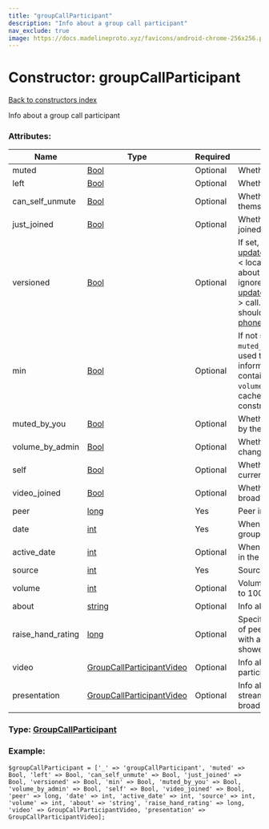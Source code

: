 ```yaml
---
title: "groupCallParticipant"
description: "Info about a group call participant"
nav_exclude: true
image: https://docs.madelineproto.xyz/favicons/android-chrome-256x256.png
---
```

# Constructor: groupCallParticipant  
[Back to constructors index](/API_docs/constructors/index.html)



Info about a group call participant

### Attributes:

| Name     |    Type       | Required | Description |
|----------|---------------|----------|-------------|
|muted|[Bool](/API_docs/types/Bool.html) | Optional|Whether the participant is muted|
|left|[Bool](/API_docs/types/Bool.html) | Optional|Whether the participant has left|
|can\_self\_unmute|[Bool](/API_docs/types/Bool.html) | Optional|Whether the participant can unmute themselves|
|just\_joined|[Bool](/API_docs/types/Bool.html) | Optional|Whether the participant has just joined|
|versioned|[Bool](/API_docs/types/Bool.html) | Optional|If set, and [updateGroupCallParticipants](../constructors/updateGroupCallParticipants.html).version &lt; locally stored call.version, info about this participant should be ignored. If (...), and [updateGroupCallParticipants](../constructors/updateGroupCallParticipants.html).version &gt; call.version+1, the participant list should be refetched using [phone.getGroupParticipants](../methods/phone.getGroupParticipants.html).|
|min|[Bool](/API_docs/types/Bool.html) | Optional|If not set, the `volume` and `muted_by_you` fields can be safely used to overwrite locally cached information; otherwise, `volume` will contain valid information only if `volume_by_admin` is set both in the cache and in the received constructor.|
|muted\_by\_you|[Bool](/API_docs/types/Bool.html) | Optional|Whether this participant was muted by the current user|
|volume\_by\_admin|[Bool](/API_docs/types/Bool.html) | Optional|Whether our volume can only changed by an admin|
|self|[Bool](/API_docs/types/Bool.html) | Optional|Whether this participant is the current user|
|video\_joined|[Bool](/API_docs/types/Bool.html) | Optional|Whether this participant is currently broadcasting video|
|peer|[long](/API_docs/types/long.html) | Yes|Peer information|
|date|[int](/API_docs/types/int.html) | Yes|When did this participant join the group call|
|active\_date|[int](/API_docs/types/int.html) | Optional|When was this participant last active in the group call|
|source|[int](/API_docs/types/int.html) | Yes|Source ID|
|volume|[int](/API_docs/types/int.html) | Optional|Volume, if not set the volume is set to 100%.|
|about|[string](/API_docs/types/string.html) | Optional|Info about this participant|
|raise\_hand\_rating|[long](/API_docs/types/long.html) | Optional|Specifies the UI visualization order of peers with raised hands: peers with a higher rating should be showed first in the list.|
|video|[GroupCallParticipantVideo](/API_docs/types/GroupCallParticipantVideo.html) | Optional|Info about the video stream the participant is currently broadcasting|
|presentation|[GroupCallParticipantVideo](/API_docs/types/GroupCallParticipantVideo.html) | Optional|Info about the screen sharing stream the participant is currently broadcasting|



### Type: [GroupCallParticipant](/API_docs/types/GroupCallParticipant.html)


### Example:

```
$groupCallParticipant = ['_' => 'groupCallParticipant', 'muted' => Bool, 'left' => Bool, 'can_self_unmute' => Bool, 'just_joined' => Bool, 'versioned' => Bool, 'min' => Bool, 'muted_by_you' => Bool, 'volume_by_admin' => Bool, 'self' => Bool, 'video_joined' => Bool, 'peer' => long, 'date' => int, 'active_date' => int, 'source' => int, 'volume' => int, 'about' => 'string', 'raise_hand_rating' => long, 'video' => GroupCallParticipantVideo, 'presentation' => GroupCallParticipantVideo];
```  
